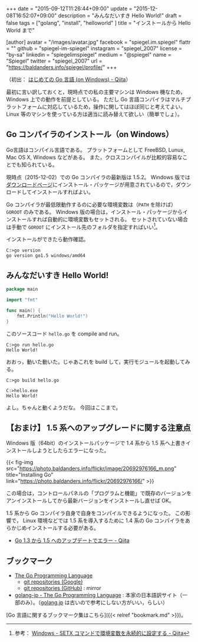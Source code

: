 +++
date = "2015-09-12T11:26:44+09:00"
update = "2015-12-08T16:52:07+09:00"
description = "みんなだいすき Hello World!"
draft = false
tags = ["golang", "install", "helloworld" ]
title = "インストールから Hello World まで"

[author]
  avatar = "/images/avatar.jpg"
  facebook = "spiegel.im.spiegel"
  flattr = ""
  github = "spiegel-im-spiegel"
  instagram = "spiegel_2007"
  license = "by-sa"
  linkedin = "spiegelimspiegel"
  medium = "@spiegel"
  name = "Spiegel"
  twitter = "spiegel_2007"
  url = "https://baldanders.info/spiegel/profile/"
+++

（初出： [はじめての Go 言語 (on Windows) - Qiita](http://qiita.com/spiegel-im-spiegel/items/dca0df389df1470bdbfa)）

最初に言い訳しておくと，現時点での私の主要マシンは Windows 機なため， Windows 上での動作を前提としている。
ただし Go 言語コンパイラはマルチプラットフォームに対応しているため，操作に関してはほぼ同じと考えてよい。
Linux 等のマシンを使っている方は適当に読み替えて欲しい（簡単でしょ）。

## Go コンパイラのインストール（on Windows）

Go言語はコンパイル言語である。
プラットフォームとして FreeBSD, Lunux, Mac OS X, Windows などがある。
また，クロスコンパイルが比較的容易なことでも知られている。

現時点（2015-12-02）での Go コンパイラの最新版は 1.5.2。
Windows 版では[ダウンロードページ](https://golang.org/dl/)にインストール・パッケージが用意されているので，ダウンロードしてインストールすればよい。

Go コンパイラが最低限動作するのに必要な環境変数は（`PATH` を除けば） `GOROOT` のみである。
Windows 版の場合は，インストール・パッケージからインストールすれば自動的に環境変数もセットされる。
セットされていない場合は手動で `GOROOT` にインストール先のフォルダを指定すればいい[^1]。

[^1]: 参考： [Windows - SETX コマンドで環境変数を永続的に設定する - Qiita](http://qiita.com/rohinomiya/items/cf5236678b3459da9017)

インストールができたら動作確認。

```
C:>go version
go version go1.5 windows/amd64
```

## みんなだいすき Hello World!

```go
package main

import "fmt"

func main() {
    fmt.Println("Hello World!")
}
```

このソースコード `hello.go` を compile and run。

```
C:>go run hello.go
Hello World!
```

おおっ，動いた動いた。じゃあこれを build して，実行モジュールを起動してみる。

```
C:>go build hello.go

C:>hello.exe
Hello World!
```

よし。ちゃんと動くようだな。
今回はここまで。

## 【おまけ】 1.5 系へのアップグレードに関する注意点

Windows 版（64bit）のインストールパッケージで 1.4 系から 1.5 系へ上書きインストールしようとしたらエラーになった。

{{< fig-img src="https://photo.baldanders.info/flickr/image/20692976166_m.png" title="Installing Go" link="https://photo.baldanders.info/flickr/20692976166/" >}}

この場合は，コントロールパネルの「プログラムと機能」で既存のバージョンをアンインストールしてから最新バージョンをインストールし直せば OK。

1.5 系から Go コンパイラ自身で自身をコンパイルできるようになった。
この影響で， Linux 環境などでは 1.5 系を導入するために 1.4 系の Go コンパイラをあらかじめインストールする必要がある。

- [Go 1.3 から 1.5 へのアップデートでエラー - Qiita](http://qiita.com/taji-taji/items/4c43e126e67d65a219e3)

## ブックマーク

- [The Go Programming Language](https://golang.org/)
    - [git repositories (Google)](https://go.googlesource.com/)
    - [git repositories (GitHub)](https://github.com/golang) : mirror
- [golang-jp - The Go Programming Language](http://golang-jp.org/) : 本家の日本語訳サイト（一部のみ）。（[golang.jp](http://golang.jp/) は古いので参考にしない方がいい，らしい）

[Go 言語に関するブックマーク集はこちら]({{< relref "bookmark.md" >}})。

